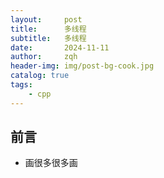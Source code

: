 ```yaml
---
layout:     post
title:      多线程
subtitle:   多线程
date:       2024-11-11
author:     zqh
header-img: img/post-bg-cook.jpg
catalog: true
tags:
    - cpp
---
```

## 前言

- 画很多很多画
